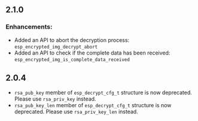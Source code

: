 ## 2.1.0

### Enhancements:
- Added an API to abort the decryption process: `esp_encrypted_img_decrypt_abort`
- Added an API to check if the complete data has been received: `esp_encrypted_img_is_complete_data_received`

## 2.0.4

- `rsa_pub_key` member of `esp_decrypt_cfg_t` structure is now deprecated. Please use `rsa_priv_key` instead. 
- `rsa_pub_key_len` member of `esp_decrypt_cfg_t` structure is now deprecated. Please use `rsa_priv_key_len` instead. 
